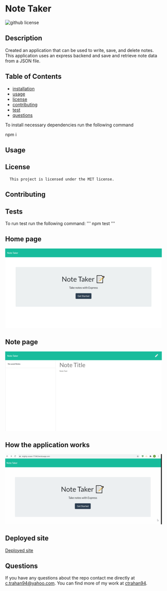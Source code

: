 # Note Taker
  ![github license](https://img.shields.io/badge/license-MIT-blue.svg)

## Description

Created an application that can be used to write, save, and delete notes. This application uses an express backend and save and retrieve note data from a JSON file.

## Table of Contents

* [installation](#installation)
* [usage](#usage)
* [license](#license)
* [contributing](#contributing)
* [test](#tests)
* [questions](#questions)

To install necessary dependencies run the following command

npm i

## Usage



## License
      
      This project is licensed under the MIT license.

## Contributing



## Tests
To run test run the following command:
'''
npm test
'''

## Home page
![Home Page](assets/images/homepage.png)

## Note page
![Home Page](assets/images/notepage.png)

## How the application works
![Deployed](assets/images/deployed.gif)

## Deployed site
[Deployed site](https://mighty-ocean-77540.herokuapp.com/)

## Questions
If you have any questions about the repo contact me directly at c.trahan94@yahoo.com.
You can find more of my work at [ctrahan94](https://github.com/ctrahan94).

